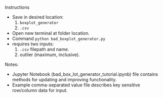Instructions
 - Save in desired location:
   1. `boxplot_generator`
   2. `.csv`
 - Open new terminal at folder location.
 - Command
     `python bad_boxplot_generator.py`
 - requires two inputs:
   1. `.csv` filepath and name.
   2. outlier (maximum, inclusive).

Notes:
- Jupyter Notebook (bad_box_lot_generator_tutorial.ipynb) file contains methods for updating and improving functionality.
- Example comma-separated value file describes key sensitive row/column data for input.
